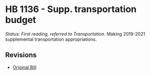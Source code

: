 # HB 1136 - Supp. transportation budget
*Status: First reading, referred to Transportation.*
Making 2019-2021 supplemental transportation appropriations.

## Revisions
* [Original Bill](1/)